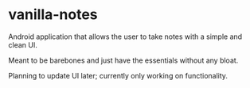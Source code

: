 # vanilla-notes

Android application that allows the user to take notes with a simple and clean UI. 

Meant to be barebones and just have the essentials without any bloat.

Planning to update UI later; currently only working on functionality.


